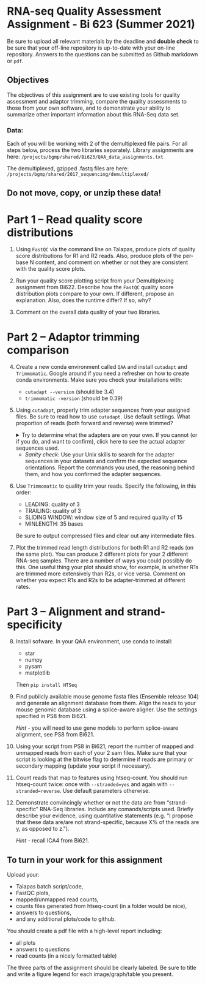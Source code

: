 # RNA-seq Quality Assessment Assignment - Bi 623 (Summer 2021)

Be sure to upload all relevant materials by the deadline and **double check** to be sure that your off-line repository is up-to-date with your on-line repository. Answers to the questions can be submitted as Github markdown or ```pdf```.

## Objectives
The objectives of this assignment are to use existing tools for quality assessment and adaptor trimming, compare the quality assessments to those from your own software, and to demonstrate your ability to summarize other important information about this RNA-Seq data set.

### Data: 
Each of you will be working with 2 of the demultiplexed file pairs. For all steps below, process the two libraries separately. Library assignments are here: ```/projects/bgmp/shared/Bi623/QAA_data_assignments.txt```

The demultiplexed, gzipped .fastq files are here: ```/projects/bgmp/shared/2017_sequencing/demultiplexed/```

## Do not move, copy, or unzip these data!

# Part 1 – Read quality score distributions

1. Using ```FastQC``` via the command line on Talapas, produce plots of quality score distributions for R1 and R2 reads. Also, produce plots of the per-base N content, and comment on whether or not they are consistent with the quality score plots.

2. Run your quality score plotting script from your Demultiplexing assignment from Bi622. Describe how the ```FastQC``` quality score distribution plots compare to your own. If different, propose an explanation. Also, does the runtime differ? If so, why?

3. Comment on the overall data quality of your two libraries.

# Part 2 – Adaptor trimming comparison

4. Create a new conda environment called ```QAA``` and install ```cutadapt``` and ```Trimmomatic```. Google around if you need a refresher on how to create conda environments. Make sure you check your installations with:
    - ```cutadapt --version``` (should be 3.4)
    -  ```trimmomatic -version``` (should be 0.39)

5. Using ```cutadapt```, properly trim adapter sequences from your assigned files. Be sure to read how to use ```cutadapt```. Use default settings. What proportion of reads (both forward and reverse) were trimmed?

    <details>
    <summary>Try to determine what the adapters are on your own. If you cannot (or if you do, and want to confirm), click here to see the actual adapter sequences used.</summary>
  
    R1: ```AGATCGGAAGAGCACACGTCTGAACTCCAGTCA```
    
    R2: ```AGATCGGAAGAGCGTCGTGTAGGGAAAGAGTGT```
    </details>

    - *Sanity check*: Use your Unix skills to search for the adapter sequences in your datasets and confirm the expected sequence orientations. Report the commands you used, the reasoning behind them, and how you confirmed the adapter sequences.

6. Use ```Trimmomatic``` to quality trim your reads. Specify the following, in this order:
    - LEADING: quality of 3
    - TRAILING: quality of 3
    - SLIDING WINDOW: window size of 5 and required quality of 15
    - MINLENGTH: 35 bases

    Be sure to output compressed files and clear out any intermediate files.

7. Plot the trimmed read length distributions for both R1 and R2 reads (on the same plot). You can produce 2 different plots for your 2 different RNA-seq samples. There are a number of ways you could possibly do this. One useful thing your plot should show, for example, is whether R1s are trimmed more extensively than R2s, or vice versa. Comment on whether you expect R1s and R2s to be adapter-trimmed at different rates. 

# Part 3 – Alignment and strand-specificity
8. Install sofware. In your QAA environment, use conda to install:
    - star
    - numpy
    - pysam
    - matplotlib

    Then ```pip install HTSeq```

8. Find publicly available mouse genome fasta files (Ensemble release 104) and generate an alignment database from them. Align the reads to your mouse genomic database using a splice-aware aligner. Use the settings specified in PS8 from Bi621.

    *Hint* - you will need to use gene models to perform splice-aware alignment, see PS8 from Bi621.
    
9. Using your script from PS8 in Bi621, report the number of mapped and unmapped reads from each of your 2 sam files. Make sure that your script is looking at the bitwise flag to determine if reads are primary or secondary mapping (update your script if necessary).

10. Count reads that map to features using htseq-count. You should run htseq-count twice: once with ```--stranded=yes``` and again with ```--stranded=reverse```. Use default parameters otherwise.

11. Demonstrate convincingly whether or not the data are from “strand-specific” RNA-Seq libraries. Include any comands/scripts used. Briefly describe your evidence, using quantitative statements (e.g. "I propose that these data are/are not strand-specific, because X% of the reads are y, as opposed to z.").

    *Hint* - recall ICA4 from Bi621.

## To turn in your work for this assignment

Upload your:
- Talapas batch script/code, 
- FastQC plots, 
- mapped/unmapped read counts, 
- counts files generated from htseq-count (in a folder would be nice), 
- answers to questions, 
- and any additional plots/code to github. 
    
You should create a pdf file with a high-level report including:
- all plots
- answers to questions
- read counts (in a nicely formatted table)
    
The three parts of the assignment should be clearly labeled. Be sure to title and write a figure legend for each image/graph/table you present.
